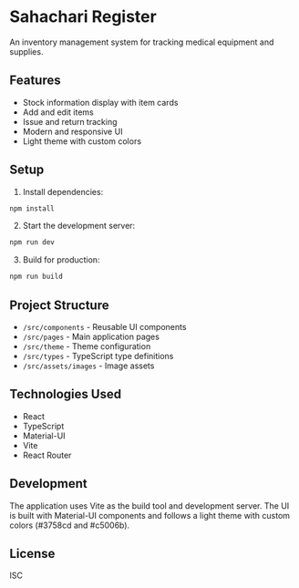 # Sahachari Register

An inventory management system for tracking medical equipment and supplies.

## Features

- Stock information display with item cards
- Add and edit items
- Issue and return tracking
- Modern and responsive UI
- Light theme with custom colors

## Setup

1. Install dependencies:
```bash
npm install
```

2. Start the development server:
```bash
npm run dev
```

3. Build for production:
```bash
npm run build
```

## Project Structure

- `/src/components` - Reusable UI components
- `/src/pages` - Main application pages
- `/src/theme` - Theme configuration
- `/src/types` - TypeScript type definitions
- `/src/assets/images` - Image assets

## Technologies Used

- React
- TypeScript
- Material-UI
- Vite
- React Router

## Development

The application uses Vite as the build tool and development server. The UI is built with Material-UI components and follows a light theme with custom colors (#3758cd and #c5006b).

## License

ISC 
